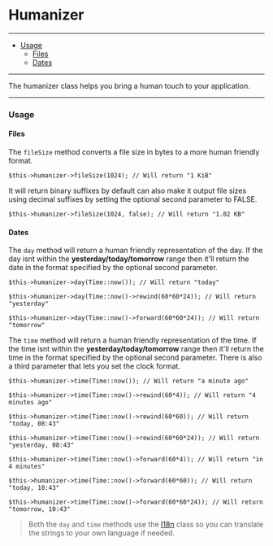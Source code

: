 # Humanizer

--------------------------------------------------------

* [Usage](#usage) 
	- [Files](#usage:files)
	- [Dates](#usage:dates)

--------------------------------------------------------

The humanizer class helps you bring a human touch to your application.

--------------------------------------------------------

<a id="usage"></a>

### Usage

<a id="usage:files"></a>

#### Files

The ```fileSize``` method converts a file size in bytes to a more human friendly format.

	$this->humanizer->fileSize(1024); // Will return "1 KiB"

It will return binary suffixes by default can also make it output file sizes using decimal suffixes by setting the optional second parameter to FALSE.

	$this->humanizer->fileSize(1024, false); // Will return "1.02 KB"

<a id="usage:dates"></a>

#### Dates

The ```day``` method will return a human friendly representation of the day. If the day isnt within the **yesterday/today/tomorrow** range then it'll return the date in the format specified by the optional second parameter.

	$this->humanizer->day(Time::now()); // Will return "today"

	$this->humanizer->day(Time::now()->rewind(60*60*24)); // Will return "yesterday"

	$this->humanizer->day(Time::now()->forward(60*60*24)); // Will return "tomorrow"

The ```time``` method will return a human friendly representation of the time. If the time isnt within the **yesterday/today/tomorrow** range then it'll return the time in the format specified by the optional second parameter. There is also a third parameter that lets you set the clock format.

	$this->humanizer->time(Time::now()); // Will return "a minute ago"

	$this->humanizer->time(Time::now()->rewind(60*4)); // Will return "4 minutes ago"

	$this->humanizer->time(Time::now()->rewind(60*60)); // Will return "today, 08:43"

	$this->humanizer->time(Time::now()->rewind(60*60*24)); // Will return "yesterday, 08:43"

	$this->humanizer->time(Time::now()->forward(60*4)); // Will return "in 4 minutes"

	$this->humanizer->time(Time::now()->forward(60*60)); // Will return "today, 10:43"

	$this->humanizer->time(Time::now()->forward(60*60*24)); // Will return "tomorrow, 10:43"


> Both the ```day``` and ```time``` methods use the [I18n](:base_url:/docs/:version:/learn-more:internationalization) class so you can translate the strings to your own language if needed.